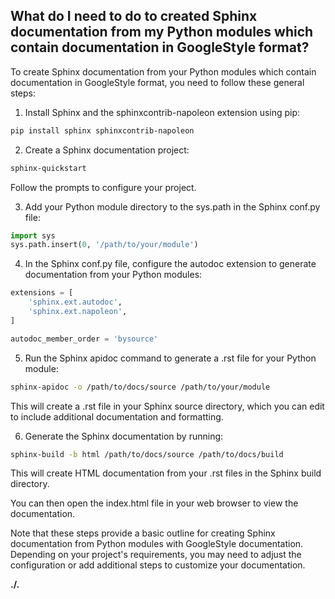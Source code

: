 ## What do I need to do to created Sphinx documentation from my Python modules which contain documentation in GoogleStyle format?

To create Sphinx documentation from your Python modules which contain documentation in GoogleStyle format, you need to follow these general steps:

1. Install Sphinx and the sphinxcontrib-napoleon extension using pip:

```bash
pip install sphinx sphinxcontrib-napoleon
```

2. Create a Sphinx documentation project:

```bash
sphinx-quickstart
```

Follow the prompts to configure your project.

3. Add your Python module directory to the sys.path in the Sphinx conf.py file:

```python
import sys
sys.path.insert(0, '/path/to/your/module')
```

4. In the Sphinx conf.py file, configure the autodoc extension to generate documentation from your Python modules:

```python
extensions = [
    'sphinx.ext.autodoc',
    'sphinx.ext.napoleon',
]

autodoc_member_order = 'bysource'
```

5. Run the Sphinx apidoc command to generate a .rst file for your Python module:

```bash
sphinx-apidoc -o /path/to/docs/source /path/to/your/module
```

This will create a .rst file in your Sphinx source directory, which you can edit to include additional documentation and formatting.

6. Generate the Sphinx documentation by running:

```bash
sphinx-build -b html /path/to/docs/source /path/to/docs/build
```

This will create HTML documentation from your .rst files in the Sphinx build directory.

You can then open the index.html file in your web browser to view the documentation.

Note that these steps provide a basic outline for creating Sphinx documentation from Python modules with GoogleStyle documentation. Depending on your project's requirements, you may need to adjust the configuration or add additional steps to customize your documentation.

**./.**

